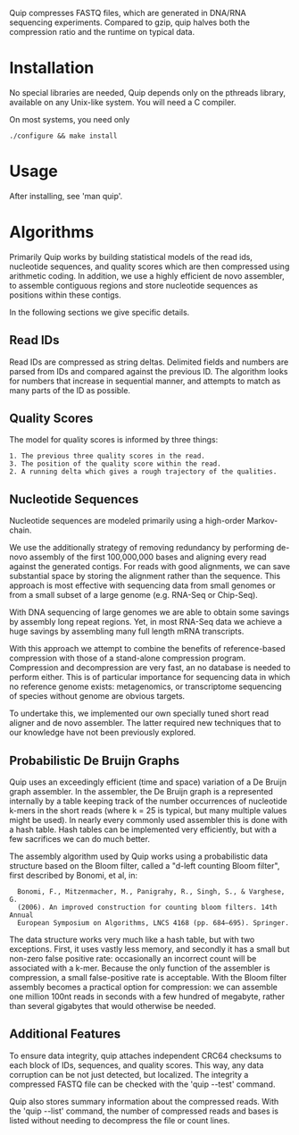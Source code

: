 

Quip compresses FASTQ files, which are generated in DNA/RNA sequencing
experiments. Compared to gzip, quip halves both the compression ratio and the
runtime on typical data.


Installation
============

No special libraries are needed, Quip depends only on the pthreads library,
available on any Unix-like system. You will need a C compiler.

On most systems, you need only

    ./configure && make install


Usage
=====

After installing, see 'man quip'.



Algorithms
==========

Primarily Quip works by building statistical models of the read ids, nucleotide
sequences, and quality scores which are then compressed using arithmetic coding.
In addition, we use a highly efficient de novo assembler, to assemble contiguous
regions and store nucleotide sequences as positions within these contigs.

In the following sections we give specific details. 


Read IDs
--------

Read IDs are compressed as string deltas. Delimited fields and numbers are
parsed from IDs and compared against the previous ID. The algorithm looks for
numbers that increase in sequential manner, and attempts to match as many parts
of the ID as possible.


Quality Scores
--------------

The model for quality scores is informed by three things:
     
    1. The previous three quality scores in the read.
    3. The position of the quality score within the read.
    2. A running delta which gives a rough trajectory of the qualities.


Nucleotide Sequences
--------------------

Nucleotide sequences are modeled primarily using a high-order Markov-chain.

We use the additionally strategy of removing redundancy by performing de-novo
assembly of the first 100,000,000 bases and aligning every read against the
generated contigs. For reads with good alignments, we can save substantial space
by storing the alignment rather than the sequence. This approach is most
effective with sequencing data from small genomes or from a small subset of a
large genome (e.g. RNA-Seq or Chip-Seq).

With DNA sequencing of large genomes we are able to obtain some savings by
assembly long repeat regions. Yet, in most RNA-Seq data we achieve a huge
savings by assembling many full length mRNA transcripts.

With this approach we attempt to combine the benefits of reference-based
compression with those of a stand-alone compression program. Compression and
decompression are very fast, an no database is needed to perform either. This is
of particular importance for sequencing data in which no reference genome
exists: metagenomics, or transcriptome sequencing of species without genome are
obvious targets.

To undertake this, we implemented our own specially tuned short read aligner and
de novo assembler. The latter required new techniques that to our knowledge have
not been previously explored. 


Probabilistic De Bruijn Graphs
------------------------------

Quip uses an exceedingly efficient (time and space) variation of a De Bruijn
graph assembler. In the assembler, the De Bruijn graph is a represented
internally by a table keeping track of the number occurrences of nucleotide
k-mers in the short reads (where k = 25 is typical, but many multiple values
might be used). In nearly every commonly used assembler this is done with a hash
table. Hash tables can be implemented very efficiently, but with a few
sacrifices we can do much better.
 
The assembly algorithm used by Quip works using a probabilistic data structure
based on the Bloom filter, called a "d-left counting Bloom filter", first
described by Bonomi, et al, in:

      Bonomi, F., Mitzenmacher, M., Panigrahy, R., Singh, S., & Varghese, G.
      (2006). An improved construction for counting bloom filters. 14th Annual
      European Symposium on Algorithms, LNCS 4168 (pp. 684–695). Springer.

The data structure works very much like a hash table, but with two exceptions.
First, it uses vastly less memory, and secondly it has a small but non-zero
false positive rate: occasionally an incorrect count will be associated with a
k-mer. Because the only function of the assembler is compression, a small
false-positive rate is acceptable. With the Bloom filter assembly becomes a
practical option for compression: we can assemble one million 100nt reads in
seconds with a few hundred of megabyte, rather than several gigabytes that would
otherwise be needed.


Additional Features
-------------------

To ensure data integrity, quip attaches independent CRC64 checksums to each block
of IDs, sequences, and quality scores. This way, any data corruption can be
not just detected, but localized. The integrity a compressed FASTQ file
can be checked with the 'quip --test' command.

Quip also stores summary information about the compressed reads. With the
'quip --list' command, the number of compressed reads and bases is listed
without needing to decompress the file or count lines.

